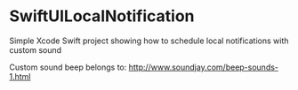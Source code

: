 # SwiftUILocalNotification
Simple Xcode Swift project showing how to schedule local notifications with custom sound 

Custom sound beep belongs to:
http://www.soundjay.com/beep-sounds-1.html

